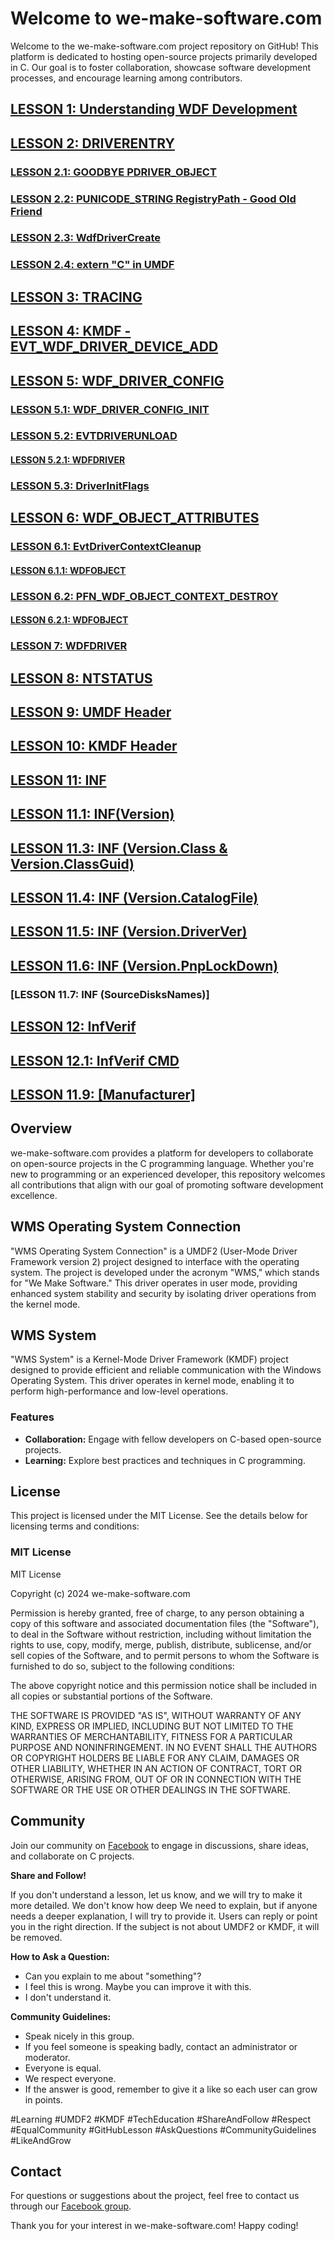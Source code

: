 # Welcome to we-make-software.com

Welcome to the we-make-software.com project repository on GitHub! This platform is dedicated to hosting open-source projects primarily developed in C. Our goal is to foster collaboration, showcase software development processes, and encourage learning among contributors.

## [LESSON 1: Understanding WDF Development](https://www.facebook.com/share/p/StRA3FKjebzdCWTd/)

## [LESSON 2: DRIVERENTRY](https://www.facebook.com/share/p/7x2f6caEv7hHCjbz/)

### [LESSON 2.1: GOODBYE PDRIVER_OBJECT](https://www.facebook.com/share/p/id8vmWV2dRH2Pdqx/)

### [LESSON 2.2: PUNICODE_STRING RegistryPath - Good Old Friend](https://www.facebook.com/share/p/iZcx8jyfi7KweDw9/)

### [LESSON 2.3: WdfDriverCreate](https://www.facebook.com/share/p/6y53Foae6VviLG8R/)

### [LESSON 2.4: extern "C" in UMDF](https://www.facebook.com/share/p/UsirSBFyokajNbrQ/)

## [LESSON 3: TRACING](https://www.facebook.com/share/p/tpfY4taE6JvVkYMb/)

## [LESSON 4: KMDF - EVT_WDF_DRIVER_DEVICE_ADD](https://www.facebook.com/share/p/h8A9rRCYshGzAAUT/)

## [LESSON 5: WDF_DRIVER_CONFIG](https://www.facebook.com/share/p/Z1vFkaFxHbfaU5Jk/)

### [LESSON 5.1: WDF_DRIVER_CONFIG_INIT](https://www.facebook.com/share/p/ikVcPXTz9W4FSnYM/)

### [LESSON 5.2: EVTDRIVERUNLOAD](https://www.facebook.com/share/p/jzWZFe8iRxCAJS6R/)

#### [LESSON 5.2.1: WDFDRIVER](https://www.facebook.com/share/p/9Vim2ke2YujJAztE/)

### [LESSON 5.3: DriverInitFlags](https://www.facebook.com/share/p/tMnD5FHGLC4N17fL/)

## [LESSON 6: WDF_OBJECT_ATTRIBUTES](https://www.facebook.com/share/p/xZwF8o3ZW9bgff3r/)

### [LESSON 6.1: EvtDriverContextCleanup](https://www.facebook.com/share/p/MZKBUADsBDUFgL2x/)

#### [LESSON 6.1.1: WDFOBJECT](https://www.facebook.com/share/p/2zTJzviUEZKuHJv6/)

### [LESSON 6.2: PFN_WDF_OBJECT_CONTEXT_DESTROY](https://www.facebook.com/share/p/5HoYmT44GXndxKxH/)

#### [LESSON 6.2.1: WDFOBJECT](https://www.facebook.com/share/p/BYX9cDFs3YKyXHBH/)

### [LESSON 7: WDFDRIVER](https://www.facebook.com/share/p/VEqZ95VSSMKV9cci/)

## [LESSON 8: NTSTATUS](https://www.facebook.com/share/p/QdcpQ5tQnoadQmsu/)

## [LESSON 9: UMDF Header](https://www.facebook.com/share/p/ZHwaNa7YXbrjyPh6/)

## [LESSON 10: KMDF Header](https://www.facebook.com/share/p/VtdFgpx6fThhhsKS/)

## [LESSON 11: INF](https://www.facebook.com/share/p/wW5vvWhAdDHzpu72/)

## [LESSON 11.1: INF(Version)](https://www.facebook.com/share/p/6NkaJz3jWjJez81J/)

## [LESSON 11.3: INF (Version.Class & Version.ClassGuid)](https://www.facebook.com/share/p/VLABxftCVSUa1GJ7/)

##  [LESSON 11.4: INF (Version.CatalogFile)](https://www.facebook.com/share/p/ANy9Vuw7qhVzYFMP/)

##  [LESSON 11.5: INF (Version.DriverVer)](https://www.facebook.com/share/p/vu1KwdVRRfRS4RVW/)

##  [LESSON 11.6: INF (Version.PnpLockDown)](https://www.facebook.com/share/p/AZmDveoQyGGTcMHg/)

### [LESSON 11.7: INF (SourceDisksNames)]

## [LESSON 12: InfVerif](https://www.facebook.com/share/p/8MRP1BRPb1ewkTXE/)

## [LESSON 12.1: InfVerif CMD](https://www.facebook.com/share/p/rGtmWtVoPhwtyNJ7/)

## [LESSON 11.9:  [Manufacturer]](https://www.facebook.com/share/p/kNRkVsNy1kjaHP5F/)



## Overview

we-make-software.com provides a platform for developers to collaborate on open-source projects in the C programming language. Whether you're new to programming or an experienced developer, this repository welcomes all contributions that align with our goal of promoting software development excellence.


## WMS Operating System Connection

"WMS Operating System Connection" is a UMDF2 (User-Mode Driver Framework version 2) project designed to interface with the operating system. 
The project is developed under the acronym "WMS," which stands for "We Make Software." 
This driver operates in user mode, providing enhanced system stability and security by isolating driver operations from the kernel mode.

## WMS System

"WMS System" is a Kernel-Mode Driver Framework (KMDF) project designed to provide efficient and reliable communication with the Windows Operating System. 
This driver operates in kernel mode, enabling it to perform high-performance and low-level operations.

### Features

- **Collaboration:** Engage with fellow developers on C-based open-source projects.
- **Learning:** Explore best practices and techniques in C programming.

## License

This project is licensed under the MIT License. See the details below for licensing terms and conditions:

### MIT License

MIT License

Copyright (c) 2024 we-make-software.com

Permission is hereby granted, free of charge, to any person obtaining a copy
of this software and associated documentation files (the "Software"), to deal
in the Software without restriction, including without limitation the rights
to use, copy, modify, merge, publish, distribute, sublicense, and/or sell
copies of the Software, and to permit persons to whom the Software is
furnished to do so, subject to the following conditions:

The above copyright notice and this permission notice shall be included in all
copies or substantial portions of the Software.

THE SOFTWARE IS PROVIDED "AS IS", WITHOUT WARRANTY OF ANY KIND, EXPRESS OR
IMPLIED, INCLUDING BUT NOT LIMITED TO THE WARRANTIES OF MERCHANTABILITY,
FITNESS FOR A PARTICULAR PURPOSE AND NONINFRINGEMENT. IN NO EVENT SHALL THE
AUTHORS OR COPYRIGHT HOLDERS BE LIABLE FOR ANY CLAIM, DAMAGES OR OTHER
LIABILITY, WHETHER IN AN ACTION OF CONTRACT, TORT OR OTHERWISE, ARISING FROM,
OUT OF OR IN CONNECTION WITH THE SOFTWARE OR THE USE OR OTHER DEALINGS IN THE
SOFTWARE.

## Community

Join our community on [Facebook](https://www.facebook.com/groups/promoclaimsorclaimspromo/) to engage in discussions, share ideas, and collaborate on C projects.

**Share and Follow!**

If you don't understand a lesson, let us know, and we will try to make it more detailed. We don't know how deep We need to explain, but if anyone needs a deeper explanation, I will try to provide it. Users can reply or point you in the right direction. If the subject is not about UMDF2 or KMDF, it will be removed.

**How to Ask a Question:**
- Can you explain to me about "something"?
- I feel this is wrong. Maybe you can improve it with this.
- I don't understand it.

**Community Guidelines:**
- Speak nicely in this group.
- If you feel someone is speaking badly, contact an administrator or moderator.
- Everyone is equal.
- We respect everyone.
- If the answer is good, remember to give it a like so each user can grow in points.


#Learning #UMDF2 #KMDF #TechEducation #ShareAndFollow #Respect #EqualCommunity #GitHubLesson #AskQuestions #CommunityGuidelines #LikeAndGrow


## Contact

For questions or suggestions about the project, feel free to contact us through our [Facebook group](https://www.facebook.com/groups/promoclaimsorclaimspromo/).

Thank you for your interest in we-make-software.com! Happy coding!
